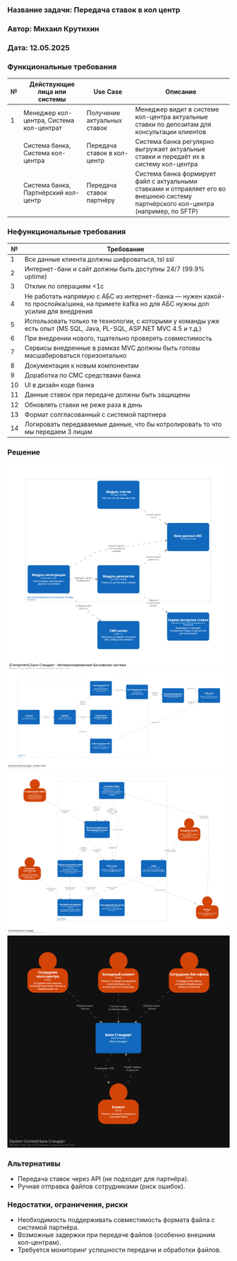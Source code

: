 ### <a name="_b7urdng99y53"></a>**Название задачи: Передача ставок в кол центр**

### <a name="_hjk0fkfyohdk"></a>**Автор: Михаил Крутихин**

### <a name="_uanumrh8zrui"></a>**Дата: 12.05.2025**

### <a name="_3bfxc9a45514"></a>**Функциональные требования**

| №   | Действующие лица или системы             | Use Case                    | Описание                                                                                                                            |
| --- | ---------------------------------------- | --------------------------- | ----------------------------------------------------------------------------------------------------------------------------------- |
| 1   | Менеджер кол-центра, Система кол-центрат | Получение актуальных ставок | Менеджер видит в системе кол-центра актуальные ставки по депозитам для консультации клиентов                                        |
|     | Система банка, Система кол-центра        | Передача ставок в кол-центр | Система банка регулярно выгружает актуальные ставки и передаёт их в систему кол-центра                                              |
|     | Система банка, Партнёрский кол-центр     | Передача ставок партнёру    | Система банка формирует файл с актуальными ставками и отправляет его во внешнюю систему партнёрского кол-центра (например, по SFTP) |


### <a name="_u8xz25hbrgql"></a>**Нефункциональные требования**
| **№** | **Требование**                                                                                                                           |
| ----- | ---------------------------------------------------------------------------------------------------------------------------------------- |
| 1     | Все данные клиента должны шифроваться, tsl ssl                                                                                           |
| 2     | Интернет-банк и сайт должны быть доступны 24/7  (99.9% uptime)                                                                           |
| 3     | Отклик по операциям <1c<br>                                                                                                              |
| 4     | Не работать напрямую с АБС из интернет-банка — нужен какой-то прослойка/шина, на примете kafka но для АБС нужны доп усилия для внедрения |
| 5     | Использовать только те технологии, с которыми у команды уже есть опыт (MS SQL, Java, PL-SQL, ASP.NET MVC 4.5 и т.д.)                     |
| 6     | При внедрении нового, тщательно проверять совместимость                                                                                  |
| 7     | Сервисы внедренные в рамках MVC должны быть готовы масшабироваться горизонтально                                                         |
| 8     | Документация к новым компонентам                                                                                                         |
| 9     | Доработка по СМС средствами банка                                                                                                        |
| 10    | UI в дизайн коде банка                                                                                                                   |
| 11    | Данные ставок при передаче должны быть защищены                                                                                          |
| 12    | Обновлять ставки не реже раза в день                                                                                                     |
| 13    | Формат солгласованный с системой партнера                                                                                                |
| 14    | Логировать передаваемые данные, что бы котролировать то что мы передаем 3 лицам                                                          |

### <a name="_qmphm5d6rvi3"></a>**Решение**

![компонент АБС](c4/structurizr-ABS-Components.png)
![комопнент интернет банка](c4/structurizr-IBank-Components.png)
![контейнеры](c4/structurizr-Containers.png)
![контекст](c4/structurizr-Context.png)
  

### <a name="_bjrr7veeh80c"></a>**Альтернативы**
- Передача ставок через API (не подходит для партнёра).
- Ручная отправка файлов сотрудниками (риск ошибок).

### **Недостатки, ограничения, риски**

- Необходимость поддерживать совместимость формата файла с системой партнёра.
- Возможные задержки при передаче файлов (особенно внешним кол-центрам).
- Требуется мониторинг успешности передачи и обработки файлов.